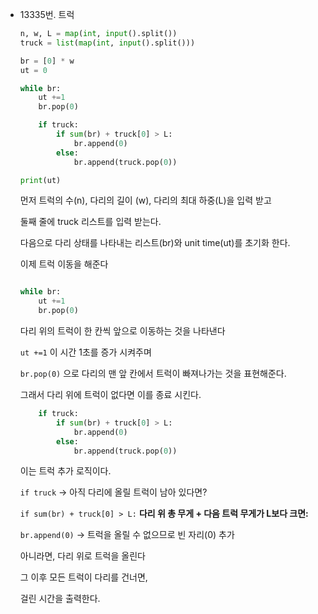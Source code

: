 - 13335번. 트럭
    
    ```python
    n, w, L = map(int, input().split())
    truck = list(map(int, input().split()))
    
    br = [0] * w
    ut = 0
    
    while br:
        ut +=1
        br.pop(0)
    
        if truck:
            if sum(br) + truck[0] > L:
                br.append(0)
            else:
                br.append(truck.pop(0))
    
    print(ut)
    ```
    
    먼저 트럭의 수(n), 다리의 길이 (w), 다리의 최대 하중(L)을 입력 받고
    
    둘째 줄에 truck 리스트를 입력 받는다.
    
    다음으로 다리 상태를 나타내는 리스트(br)와 unit time(ut)를 초기화 한다.
    
    이제 트럭 이동을 해준다
    
    ```python
    
    while br:
        ut +=1
        br.pop(0)
    ```
    
    다리 위의 트럭이 한 칸씩 앞으로 이동하는 것을 나타낸다
    
    `ut +=1` 이 시간 1초를 증가 시켜주며
    
    `br.pop(0)` 으로 다리의 맨 앞 칸에서 트럭이 빠져나가는 것을 표현해준다.
    
    그래서 다리 위에 트럭이 없다면 이를 종료 시킨다.
    
    ```python
        if truck:
            if sum(br) + truck[0] > L:
                br.append(0)
            else:
                br.append(truck.pop(0))
    ```
    
    이는 트럭 추가 로직이다.
    
    `if truck` → 아직 다리에 올릴 트럭이 남아 있다면?
    
    `if sum(br) + truck[0] > L:` **다리 위 총 무게 + 다음 트럭 무게가 L보다 크면:**
    
    `br.append(0)` → 트럭을 올릴 수 없으므로 빈 자리(0) 추가
    
    아니라면, 다리 위로 트럭을 올린다
    
    그 이후 모든 트럭이 다리를 건너면,
    
    걸린 시간을 출력한다.
